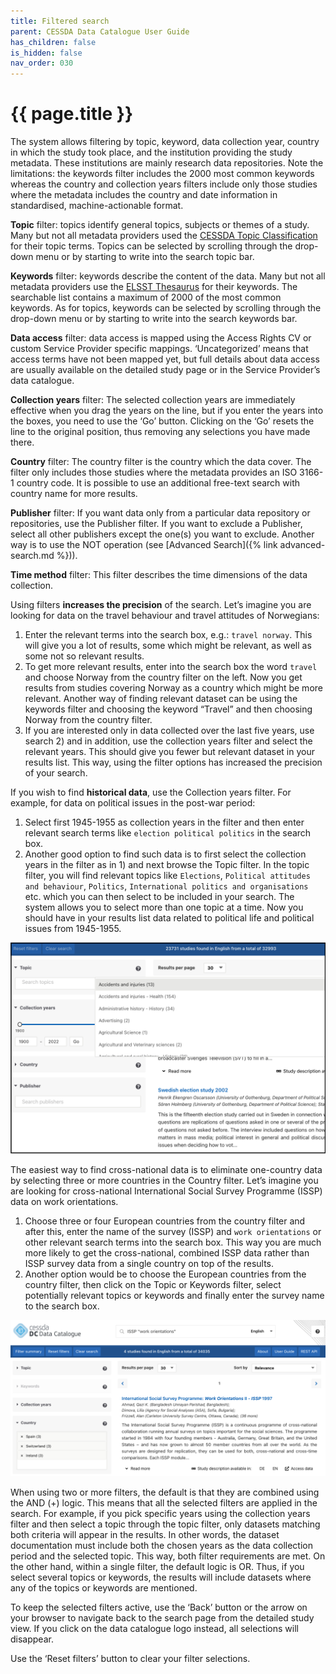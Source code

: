 ```yaml
---
title: Filtered search
parent: CESSDA Data Catalogue User Guide
has_children: false
is_hidden: false
nav_order: 030
---
```


# {{ page.title }}

The system allows filtering by topic, keyword, data collection year,
country in which the study took place, and the institution providing the study metadata.
These institutions are mainly research data repositories.
Note the limitations: the keywords filter includes the 2000 most common keywords whereas the
country and collection years filters include only those studies where the metadata includes
the country and date information in standardised, machine-actionable format.

**Topic** filter: topics identify general topics, subjects or themes of a study.
Many but not all metadata providers used the
[CESSDA Topic Classification](https://vocabularies.cessda.eu/vocabulary/TopicClassification?lang=en)
for their topic terms.
Topics can be selected by scrolling through the drop-down menu or by starting to write into the
search topic bar.

**Keywords** filter: keywords describe the content of the data.
Many but not all metadata providers use
the [ELSST Thesaurus](https://elsst.cessda.eu/) for their keywords.
The searchable list contains a maximum of 2000 of the most common keywords.
As for topics, keywords can be selected by scrolling through the drop-down menu or
by starting to write into the search keywords bar.

**Data access** filter: data access is mapped using the Access Rights CV
or custom Service Provider specific mappings.
‘Uncategorized’ means that access terms have not been mapped yet,
but full details about data access are usually available on the detailed study page
or in the Service Provider’s data catalogue.

**Collection years** filter: The selected collection years are immediately effective when you drag the
years on the line, but if you enter the years into the boxes, you need to use the ‘Go’ button.
Clicking on the ‘Go’ resets the line to the original position, thus removing any selections you have made there.

**Country** filter: The country filter is the country which the data cover.
The filter only includes those studies where the metadata provides an ISO 3166-1 country code.
It is possible to use an additional free-text search with country name for more results.

**Publisher** filter: If you want data only from a particular data repository or repositories,
use the Publisher filter. If you want to exclude a Publisher, select all other publishers except
the one(s) you want to exclude.
Another way is to use the NOT operation (see [Advanced Search]({% link advanced-search.md %})).

**Time method** filter: This filter describes the time dimensions of the data collection.

Using filters **increases the precision** of the search.
Let’s imagine you are looking for data on the travel behaviour and travel  attitudes of Norwegians:

1. Enter the relevant terms into the search box, e.g.: `travel norway`.
  This will give you a lot of results, some which might be relevant,
  as well as some not so relevant results.
2. To get more relevant results, enter into the search box the word `travel`
  and choose Norway from the country filter on the left.
  Now you get results from studies covering Norway as a country which might be more relevant.
  Another way of finding relevant dataset can be using the keywords filter and choosing the
  keyword “Travel” and then choosing Norway from the country filter.
3. If you are interested only in data collected over the last five years, use search 2) and in addition,
  use the collection years filter and select the relevant years.
  This should give you fewer but relevant dataset in your results list.
  This way, using the filter options has increased the precision of your search.

If you wish to find **historical data**, use the Collection years filter.
For example, for data on political issues in the post-war period:

1. Select first 1945-1955 as collection years in the filter and then enter relevant search terms like
  `election political politics` in the search box.
1. Another good option to find such data is to first select the collection years in the filter as in 1)
  and next browse the Topic filter.
  In the topic filter, you will find relevant topics like `Elections`, `Political attitudes and behaviour`, `Politics`,
  `International politics and organisations` etc. which you can then select to be included in your search.
  The system allows you to select more than one topic at a time.
  Now you should have in your results list data related to political life and political issues from 1945-1955.

![Filtered search](images/filtered-search.png "Filtered search")

The easiest way to find cross-national data is to eliminate one-country data by selecting three or more
countries in the Country filter. Let’s imagine you are looking for cross-national International Social
Survey Programme (ISSP) data on work orientations.

1. Choose three or four European countries from the country filter and after this, enter the name of the
   survey (ISSP) and `work orientations` or other relevant search terms into the search box.
   This way you are much more likely to get the cross-national, combined ISSP data rather than ISSP
   survey data from a single country on top of the results.
2. Another option would be to choose the European countries from the country filter,
   then click on the Topic or Keywords filter, select potentially relevant topics or keywords and
   finally enter the survey name to the search box.

![Cross-national data search](images/cross-national-data-search.png "cross-national data search")

When using two or more filters, the default is that they are combined using the AND (+) logic.
This means that all the selected filters are applied in the search. For example,
if you pick specific years using the collection years filter and then select a topic through the topic filter,
only datasets matching both criteria will appear in the results. In other words, the dataset documentation must
include both the chosen years as the data collection period and the selected topic. This way,
both filter requirements are met. On the other hand, within a single filter, the default logic is OR.
Thus, if you select several topics or keywords, the results will include datasets where any of the topics or
keywords are mentioned.

To keep the selected filters active,
use the ‘Back’ button or the arrow on your browser to navigate back to the search page from the detailed study view.
If you click on the data catalogue logo instead, all selections will disappear.

Use the ‘Reset filters’ button to clear your filter selections.

